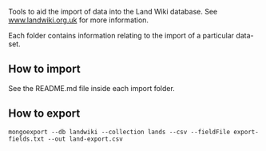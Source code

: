 Tools to aid the import of data into the Land Wiki database. See www.landwiki.org.uk for more information.

Each folder contains information relating to the import of a particular data-set.

## How to import

See the README.md file inside each import folder.

## How to export

    mongoexport --db landwiki --collection lands --csv --fieldFile export-fields.txt --out land-export.csv
